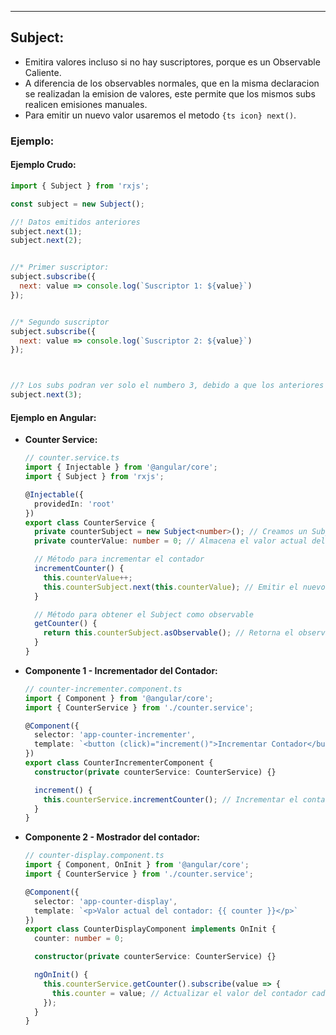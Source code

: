 
---
## Subject: 
- Emitira valores incluso si no hay suscriptores, porque es un Observable Caliente.
- A diferencia de los observables normales, que en la misma declaracion se realizadan la emision de valores, este permite que los mismos subs realicen emisiones manuales.
- Para emitir un nuevo valor usaremos el metodo `{ts icon} next()`.
### Ejemplo:
#### Ejemplo Crudo:
```js
import { Subject } from 'rxjs';

const subject = new Subject();

//! Datos emitidos anteriores 
subject.next(1);
subject.next(2); 


//* Primer suscriptor: 
subject.subscribe({
  next: value => console.log(`Suscriptor 1: ${value}`)
});


//* Segundo suscriptor
subject.subscribe({
  next: value => console.log(`Suscriptor 2: ${value}`)
});



//? Los subs podran ver solo el numbero 3, debido a que los anteriores datos emitidos no se guardan
subject.next(3); 
```

#### Ejemplo en Angular:
- **Counter Service:**
	
	```ts
	// counter.service.ts
	import { Injectable } from '@angular/core';
	import { Subject } from 'rxjs';
	
	@Injectable({
	  providedIn: 'root'
	})
	export class CounterService {
	  private counterSubject = new Subject<number>(); // Creamos un Subject para el contador
	  private counterValue: number = 0; // Almacena el valor actual del contador
	
	  // Método para incrementar el contador
	  incrementCounter() {
	    this.counterValue++;
	    this.counterSubject.next(this.counterValue); // Emitir el nuevo valor del contador
	  }
	
	  // Método para obtener el Subject como observable
	  getCounter() {
	    return this.counterSubject.asObservable(); // Retorna el observable para suscribirse
	  }
	}
	
	```


- **Componente 1 - Incrementador del Contador:**
	```ts
	// counter-incrementer.component.ts
	import { Component } from '@angular/core';
	import { CounterService } from './counter.service';
	
	@Component({
	  selector: 'app-counter-incrementer',
	  template: `<button (click)="increment()">Incrementar Contador</button>`
	})
	export class CounterIncrementerComponent {
	  constructor(private counterService: CounterService) {}
	
	  increment() {
	    this.counterService.incrementCounter(); // Incrementar el contador
	  }
	}
	```


- **Componente 2 - Mostrador del contador:**
	```ts
	// counter-display.component.ts
	import { Component, OnInit } from '@angular/core';
	import { CounterService } from './counter.service';
	
	@Component({
	  selector: 'app-counter-display',
	  template: `<p>Valor actual del contador: {{ counter }}</p>`
	})
	export class CounterDisplayComponent implements OnInit {
	  counter: number = 0;
	
	  constructor(private counterService: CounterService) {}
	
	  ngOnInit() {
	    this.counterService.getCounter().subscribe(value => {
	      this.counter = value; // Actualizar el valor del contador cada vez que emite
	    });
	  }
	}
	```
